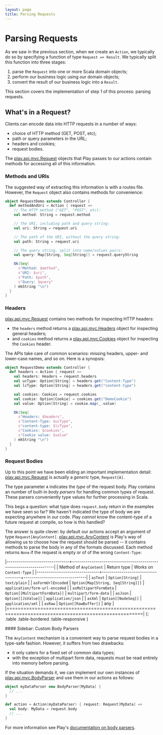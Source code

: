 ```yaml
---
layout: page
title: Parsing Requests
---
```


# Parsing Requests

As we saw in the previous section, when we create an `Action`, we typically do so by specifying a function of type `Request => Result`. We typically split this function into three stages:

 1. parse the `Request` into one or more Scala domain objects;
 2. perform our business logic using our domain objects;
 3. convert the result of our business logic into a `Result`.

This section covers the implementation of step 1 of this process: parsing requests.

## What's in a Request?

Clients can encode data into HTTP requests in a number of ways:

 - choice of HTTP method (GET, POST, etc);
 - path or query parameters in the URL;
 - headers and cookies;
 - request bodies.

The [play.api.mvc.Request] objects that Play passes to our actions contain methods for accessing all of this information.

[play.api.mvc.Request]: https://www.playframework.com/documentation/2.3.x/api/scala/index.html#play.api.mvc.Request

### Methods and URIs

The suggested way of extracting this information is with a routes file. However, the `Request` object also contains methods for convenience:

~~~ scala
object RequestDemo extends Controller {
  def methodAndUri = Action { request =>
    // The HTTP method ("GET", "POST", etc):
    val method: String = request.method

    // The URI, including path and query string:
    val uri: String = request.uri

    // The path of the URI, without the query string:
    val path: String = request.uri

    // The query string, split into name/values pairs:
    val query: Map[String, Seq[String]] = request.queryString

    Ok(Seq(
      s"Method: $method",
      s"URI: $uri",
      s"Path: $path",
      s"Query: $query"
    ) mkString "\n")
  }
}
~~~

### Headers

[play.api.mvc.Request] contains two methods for inspecting HTTP headers:

 - the `headers` method returns a [play.api.mvc.Headers] object for inspecting general headers;
 - and `cookies` method returns a [play.api.mvc.Cookies] object for inspecting the `Cookies` header.

The APIs take care of common scenarios: missing headers, upper- and lower-case names, and so on. Here is a synopsis:

~~~ scala
object RequestDemo extends Controller {
  def headers = Action { request =>
    val headers: Headers = request.headers
    val ucType: Option[String] = headers.get("Content-Type")
    val lcType: Option[String] = headers.get("content-type")

    val cookies: Cookies = request.cookies
    val cookie: Option[Cookie] = cookies.get("DemoCookie")
    val value: Option[String] = cookie.map(_.value)

    Ok(Seq(
      s"Headers: $headers",
      s"Content-Type: $ucType",
      s"content-type: $lcType",
      s"Cookies: $cookies",
      s"Cookie value: $value"
    ) mkString "\n")
  }
}
~~~

[play.api.mvc.Request]: https://www.playframework.com/documentation/2.3.x/api/scala/index.html#play.api.mvc.Request
[play.api.mvc.Headers]: https://www.playframework.com/documentation/2.3.x/api/scala/index.html#play.api.mvc.Headers
[play.api.mvc.Cookies]: https://www.playframework.com/documentation/2.3.x/api/scala/index.html#play.api.mvc.Cookies

### Request Bodies

Up to this point we have been eliding an important implementation detail: [play.api.mvc.Request] is actually a *generic* type, `Request[A]`.

The type parameter `A` indicates the *type* of the request body. Play contains an number of built-in *body parsers* for handling common types of request. These parsers conveniently type values for further processing in Scala.

This begs a question: what type does `request.body` return in the examples we have seen so far? We haven't indicated the type of body we are expecting anywhere in our code. Play *cannot* know the content-type of a future request at compile, so how is this handled?

The answer is quite clever: by default our actions accept an argument of type `Request[AnyContent]`. [play.api.mvc.AnyContent] is Play's way of allowing us to choose how the request should be parsed -- it contains methods to parse the body in any of the formats discussed. Each method returns `None` if the request is empty or of of the wrong `Content-Type`:

|--------------------------------+---------------------------------------------------------------------|
| Method of `AnyContent`         | Return type                        | Works on `Content-Type`        |
|--------------------------------+------------------------------------+--------------------------------|
| `asText`                       | `Option[String]`                   | `text/plain`                   |
| `asFormUrlEncoded`             | `Option[Map[String, Seq[String]]]` | `application/form-url-encoded` |
| `asMultipartFormData`          | `Option[[MultipartFormData]]`      | `multipart/form-data`          |
| `asJson`                       | `Option[[JsValue]]`                | `application/json`             |
| `asXml`                        | `Option[[NodeSeq]]`                | `application/xml`              |
| `asRaw`                        | `Option[[RawBuffer]]`              | any                            |
|======================================================================================================|
{: .table .table-bordered .table-responsive }

[play.api.mvc.AnyContent]: https://www.playframework.com/documentation/2.3.x/api/scala/index.html#play.api.mvc.AnyContent
[play.api.mvc.MultipartFormData]: https://www.playframework.com/documentation/2.3.x/api/scala/index.html#play.api.mvc.MultipartFormData
[play.api.libs.json.JsValue]: https://www.playframework.com/documentation/2.3.x/api/scala/index.html#play.api.libs.json.JsValue
[scala.xml.NodeSeq]: https://github.com/scala/scala-xml/blob/master/src/main/scala/scala/xml/NodeSeq.scala
[play.api.mvc.RawBuffer]: https://www.playframework.com/documentation/2.3.x/api/scala/index.html#play.api.mvc.RawBuffer

<div class="callout callout-info">
#### Sidebar: Custom Body Parsers

The `AnyContent` mechanism is a convenient way to parse request bodies in a type-safe fashion. However, it suffers from two drawbacks:

 - it only caters for a fixed set of common data types;
 - with the exception of multipart form data, requests must be read entirely into memory before parsing.

If the situation demands it, we can implement our own instances of [play.api.mvc.BodyParser] and use them in our actions as follows:

~~~ scala
object myDataParser new BodyParser[MyData] {
  // ...
}

def action = Action(myDataParser) { request: Request[MyData] =>
  val body: MyData = request.body
  // ...
}
~~~

For more information see Play's [documentation on body parsers].
</div>

[play.api.mvc.BodyParser]: https://www.playframework.com/documentation/2.3.x/api/scala/index.html#play.api.mvc.BodyParser
[documentation on body parsers]: https://www.playframework.com/documentation/2.3.x/ScalaBodyParsers